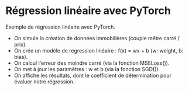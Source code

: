 # Régression linéaire avec PyTorch

Exemple de régression linéaire avec PyTorch.

- On simule la création de données immobilières (couple mêtre carré / prix).
- On crée un modèle de regression linéaire : f(x) = wx + b (w: weight, b: bias).
- On calcul l'erreur des moindre carré (via la fonction MSELoss()).
- On met à jour les paramètres : w et b (via la fonction SGD()).
- On affiche les résultats, dont le coefficient de détermination pour évaluer notre régression.
